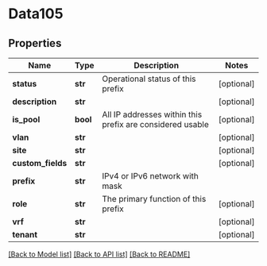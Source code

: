 # Data105

## Properties
Name | Type | Description | Notes
------------ | ------------- | ------------- | -------------
**status** | **str** | Operational status of this prefix | [optional] 
**description** | **str** |  | [optional] 
**is_pool** | **bool** | All IP addresses within this prefix are considered usable | [optional] 
**vlan** | **str** |  | [optional] 
**site** | **str** |  | [optional] 
**custom_fields** | **str** |  | [optional] 
**prefix** | **str** | IPv4 or IPv6 network with mask | 
**role** | **str** | The primary function of this prefix | [optional] 
**vrf** | **str** |  | [optional] 
**tenant** | **str** |  | [optional] 

[[Back to Model list]](../README.md#documentation-for-models) [[Back to API list]](../README.md#documentation-for-api-endpoints) [[Back to README]](../README.md)


